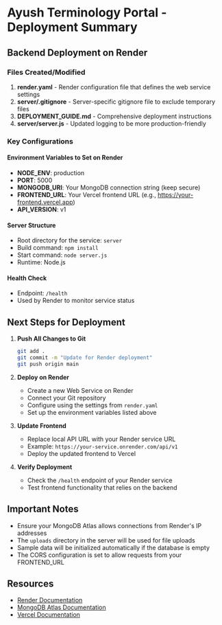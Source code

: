 # Ayush Terminology Portal - Deployment Summary

## Backend Deployment on Render

### Files Created/Modified
1. **render.yaml** - Render configuration file that defines the web service settings
2. **server/.gitignore** - Server-specific gitignore file to exclude temporary files
3. **DEPLOYMENT_GUIDE.md** - Comprehensive deployment instructions
4. **server/server.js** - Updated logging to be more production-friendly

### Key Configurations

#### Environment Variables to Set on Render
- **NODE_ENV**: production
- **PORT**: 5000
- **MONGODB_URI**: Your MongoDB connection string (keep secure)
- **FRONTEND_URL**: Your Vercel frontend URL (e.g., https://your-frontend.vercel.app)
- **API_VERSION**: v1

#### Server Structure
- Root directory for the service: `server`
- Build command: `npm install`
- Start command: `node server.js`
- Runtime: Node.js

#### Health Check
- Endpoint: `/health`
- Used by Render to monitor service status

## Next Steps for Deployment

1. **Push All Changes to Git**
   ```bash
   git add .
   git commit -m "Update for Render deployment"
   git push origin main
   ```

2. **Deploy on Render**
   - Create a new Web Service on Render
   - Connect your Git repository
   - Configure using the settings from `render.yaml`
   - Set up the environment variables listed above

3. **Update Frontend**
   - Replace local API URL with your Render service URL
   - Example: `https://your-service.onrender.com/api/v1`
   - Deploy the updated frontend to Vercel

4. **Verify Deployment**
   - Check the `/health` endpoint of your Render service
   - Test frontend functionality that relies on the backend

## Important Notes
- Ensure your MongoDB Atlas allows connections from Render's IP addresses
- The `uploads` directory in the server will be used for file uploads
- Sample data will be initialized automatically if the database is empty
- The CORS configuration is set to allow requests from your FRONTEND_URL

## Resources
- [Render Documentation](https://render.com/docs)
- [MongoDB Atlas Documentation](https://docs.atlas.mongodb.com/)
- [Vercel Documentation](https://vercel.com/docs)